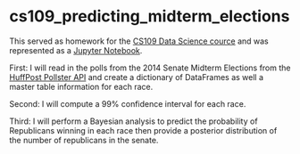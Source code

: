 # cs109_predicting_midterm_elections
This served as homework for the [CS109 Data Science cource](http://cs109.org) and was represented as a [Jupyter Notebook](HW4.ipynb).

First: I will read in the polls from the 2014 Senate Midterm Elections from the [HuffPost Pollster API](http://elections.huffingtonpost.com/pollster/api/v2) and create a dictionary of DataFrames as well a master table information for each race.

Second: I will compute a 99% confidence interval for each race.

Third: I will perform a Bayesian analysis to predict the probability of Republicans winning in each race then provide a posterior distribution of the number of republicans in the senate.
